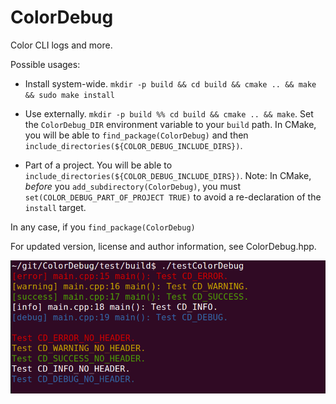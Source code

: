 ColorDebug
==========

Color CLI logs and more.

Possible usages:

* Install system-wide. `mkdir -p build && cd build && cmake .. && make && sudo make install`

* Use externally. `mkdir -p build %% cd build && cmake .. && make`. Set the `ColorDebug_DIR` environment variable to your `build` path. In CMake, you will be able to `find_package(ColorDebug)` and then `include_directories(${COLOR_DEBUG_INCLUDE_DIRS})`.

* Part of a project. You will be able to `include_directories(${COLOR_DEBUG_INCLUDE_DIRS})`. Note: In CMake, *before* you `add_subdirectory(ColorDebug)`, you must `set(COLOR_DEBUG_PART_OF_PROJECT TRUE)` to avoid a re-declaration of the `install` target.

In any case, if you `find_package(ColorDebug)` 

For updated version, license and author information, see ColorDebug.hpp.

[![Image](test/testColorDebug.png)](./)
